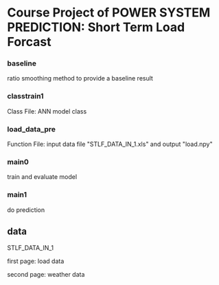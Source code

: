# Course Project of POWER SYSTEM PREDICTION: Short Term Load Forcast
### baseline
ratio smoothing method to provide a baseline result
### classtrain1
Class File: ANN model class
### load_data_pre
Function File: input data file "STLF_DATA_IN_1.xls" and output "load.npy"
### main0
train and evaluate model
### main1
do prediction
## data
STLF_DATA_IN_1

first page:   load data

second page:  weather data
